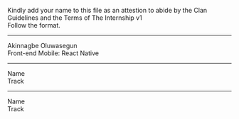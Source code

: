 Kindly add your name to this file as an attestion to abide by the Clan Guidelines and the Terms of The Internship v1
<br/> Follow the format.<br/> 
___
Akinnagbe Oluwasegun <br/>
Front-end Mobile: React Native
___
Name <br/>
Track
___
Name <br/>
Track
